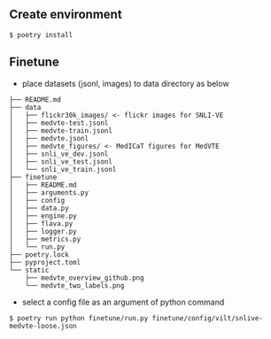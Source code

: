 ## Create environment
```
$ poetry install
```

## Finetune
- place datasets (jsonl, images) to data directory as below
```
├── README.md
├── data
│   ├── flickr30k_images/ <- flickr images for SNLI-VE
│   ├── medvte-test.jsonl
│   ├── medvte-train.jsonl
│   ├── medvte.jsonl
│   ├── medvte_figures/ <- MedICaT figures for MedVTE
│   ├── snli_ve_dev.jsonl
│   ├── snli_ve_test.jsonl
│   └── snli_ve_train.jsonl
├── finetune
│   ├── README.md
│   ├── arguments.py
│   ├── config
│   ├── data.py
│   ├── engine.py
│   ├── flava.py
│   ├── logger.py
│   ├── metrics.py
│   └── run.py
├── poetry.lock
├── pyproject.toml
└── static
    ├── medvte_overview_github.png
    └── medvte_two_labels.png
```
- select a config file as an argument of python command
```
$ poetry run python finetune/run.py finetune/config/vilt/snlive-medvte-loose.json
```
